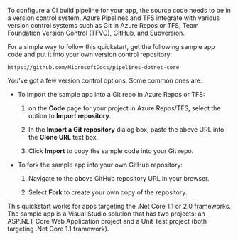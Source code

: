 To configure a CI build pipeline for your app, the source code needs to be in a version control system. Azure Pipelines and TFS integrate with various version control systems such as Git in Azure Repos or TFS, Team Foundation Version Control (TFVC), GitHub, and Subversion.

For a simple way to follow this quickstart, get the following sample app code and put it into your own version control repository:

```
https://github.com/MicrosoftDocs/pipelines-dotnet-core
```

You've got a few version control options. Some common ones are:

* To import the sample app into a Git repo in Azure Repos or TFS:

  1. on the **Code** page for your project in Azure Repos/TFS, select the option to **Import repository**.

  1. In the **Import a Git repository** dialog box, paste the above URL into the **Clone URL** text box.

  1. Click **Import** to copy the sample code into your Git repo.

* To fork the sample app into your own GitHub repository:

  1. Navigate to the above GitHub repository URL in your browser.

  1. Select **Fork** to create your own copy of the repository.

This quickstart works for apps targeting the .Net Core 1.1 or 2.0 frameworks. The sample app is a Visual Studio solution that has two projects: an ASP.NET Core Web Application project and a Unit Test project (both targeting .Net Core 1.1 framework).

